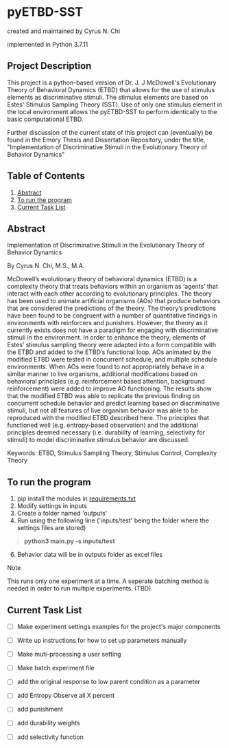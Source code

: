 # pyETBD-SST
created and maintained by Cyrus N. Chi

implemented in Python 3.7.11 

## Project Description
This project is a python-based version of Dr. J. J McDowell's Evolutionary Theory of Behavioral Dynamics (ETBD) that allows for the use of stimulus elements as discriminative stimuli. The stimulus elements are based on Estes' Stimulus Sampling Theory (SST). Use of only one stimulus element in the local environment allows the pyETBD-SST to perform identically to the basic computational ETBD.

Further discussion of the current state of this project can (eventually) be found in the Emory Thesis and Dissertation Repository, under the title, "Implementation of Discriminative Stimuli in the Evolutionary Theory of Behavior Dynamics"

## Table of Contents

1. [Abstract](https://github.com/CyrusChi/pyETBD-SST/edit/main/README.md#abstract)
2. [To run the program](https://github.com/CyrusChi/pyETBD-SST/edit/main/README.md#to-run-the-program)
3. [Current Task List](https://github.com/CyrusChi/pyETBD-SST/edit/main/README.md#current-task-list)

## Abstract

Implementation of Discriminative Stimuli in the Evolutionary Theory of Behavior Dynamics

By Cyrus N. Chi, M.S., M.A.

McDowell’s evolutionary theory of behavioral dynamics (ETBD) is a complexity theory that treats behaviors within an organism as ‘agents’ that interact with each other according to evolutionary principles. The theory has been used to animate artificial organisms (AOs) that produce behaviors that are considered the predictions of the theory. The theory’s predictions have been found to be congruent with a number of quantitative findings in environments with reinforcers and punishers. However, the theory as it currently exists does not have a paradigm for engaging with discriminative stimuli in the environment. In order to enhance the theory, elements of Estes’ stimulus sampling theory were adapted into a form compatible with the ETBD and added to the ETBD’s functional loop. AOs animated by the modified ETBD were tested in concurrent schedule, and multiple schedule environments. When AOs were found to not appropriately behave in a similar manner to live organisms, additional modifications based on behavioral principles (e.g. reinforcement based attention, background reinforcement) were added to improve AO functioning. The results show that the modified ETBD was able to replicate the previous finding on concurrent schedule behavior and predict learning based on discriminative stimuli, but not all features of live organism behavior was able to be reproduced with the modified ETBD described here. The principles that functioned well (e.g. entropy-based observation) and the additional principles deemed necessary (i.e. durability of learning, selectivity for stimuli) to model discriminative stimulus behavior are discussed.

Keywords: ETBD, Stimulus Sampling Theory, Stimulus Control, Complexity Theory



## To run the program
1. pip install the modules in [requirements.txt](requirements.txt)
2. Modify settings in inputs
3. Create a folder named 'outputs'
4. Run using the following line ('inputs/test' being the folder where the settings files are stored)
> **python3 main.py -s inputs/test**
6. Behavior data will be in outputs folder as excel files

> [!NOTE]
> This runs only one experiment at a time. A seperate batching method is needed in order to run multiple experiments. (TBD)


## Current Task List
- [ ] Make experiment settings examples for the project's major components
- [ ] Write up instructions for how to set up parameters manually
- [ ] Make muti-processing a user setting
- [ ] Make batch experiment file
- [ ] add the original response to low parent condition as a parameter
- [ ] add Entropy Observe all X percent
- [ ] add punishment
- [ ] add durability weights
- [ ] add selectivity function
 
